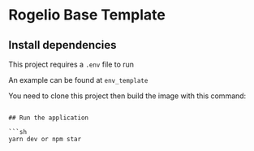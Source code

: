 # Rogelio Base Template

## Install dependencies

This project requires a `.env` file to run

An example can be found at `env_template`

You need to clone this project then build the image with this command:

````

## Run the application

```sh
yarn dev or npm star
````
